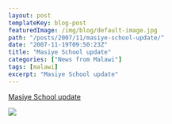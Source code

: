 ```yaml
---
layout: post
templateKey: blog-post
featuredImage: /img/blog/default-image.jpg
path: "/posts/2007/11/masiye-school-update/"
date: "2007-11-19T09:50:23Z"
title: "Masiye School update"
categories: ["News from Malawi"]
tags: [malawi]
excerpt: "Masiye School update"
---
```


[Masiye School update](/files/news/Masiye%20update.pdf)

![](https://www.landirani.org/image_library/news/thumb-200x200/49954967680c1cnv00105.jpg)